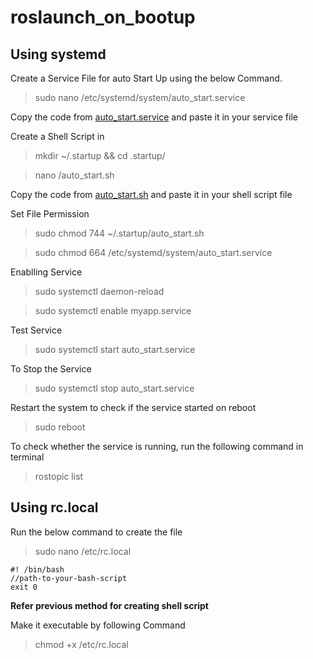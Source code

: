 # roslaunch_on_bootup

## Using systemd

Create a Service File for auto Start Up using the below Command.

> sudo nano /etc/systemd/system/auto_start.service

Copy the code from [auto_start.service](auto_start.service) and paste it in  your service file

Create a Shell Script in 

>mkdir ~/.startup && cd .startup/

>nano /auto_start.sh

Copy the code from [auto_start.sh](auto_start.sh) and paste it in  your shell script file


Set File Permission

>sudo chmod 744 ~/.startup/auto_start.sh

>sudo chmod 664 /etc/systemd/system/auto_start.service

Enablling Service

>sudo systemctl daemon-reload

>sudo systemctl enable myapp.service

Test Service
>sudo systemctl start auto_start.service

To Stop the Service
>sudo systemctl stop auto_start.service

Restart the system to check if the service started on reboot
> sudo reboot

To check whether the service is running, run the following command in terminal
>rostopic list


## Using rc.local

Run the below command to create the file
>sudo nano /etc/rc.local

```
#! /bin/bash
//path-to-your-bash-script
exit 0
```

**Refer previous method for creating shell script**

Make it executable by following Command
>chmod +x /etc/rc.local
